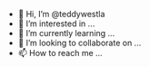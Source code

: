 - 👋 Hi, I’m @teddywestla
- 👀 I’m interested in ...
- 🌱 I’m currently learning ...
- 💞️ I’m looking to collaborate on ...
- 📫 How to reach me ...

<!---
teddywestla/teddywestla is a ✨ special ✨ repository because its `README.md` (this file) appears on your GitHub profile.
You can click the Preview link to take a look at your changes.
--->
